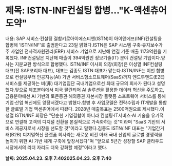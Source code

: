 # **제목: ISTN-INF컨설팅 합병…"K-액센츄어 도약"**

  내용: SAP 서비스·컨설팅 결합키로아이에스티엔(ISTN)이 아이앤에프(INF)컨설팅을 합병해 'ISTN/INF'로 출범한다고 23일 밝혔다.ISTN은 SAP 시스템 구축·유지보수가 주 사업인 전사적자원관리(ERP) 서비스 기업으로 지난해 연결 기준 매출 1173억원을 기록했다. INF컨설팅은 지난해 매출이 394억원인 정보기술(IT) 분야 컨설팅 기업이다.양사는 지분교환 방식으로 합병했다. ISTN/INF 이사회 의장(회장)은 이성열 INF컨설팅 대표(전 SAP코리아 대표), 대표는 김종도 ISTN 대표가 맡는다.ISTN/INF는 이번 합병으로 컨설팅부터 인공지능(AI) 기반 서비스형소프트웨어(SaaS)까지 엔드투엔드(E2E) 서비스를 제공하는 비(非) 대기업집단 국내기업으로선 최대 규모의 회사가 된다고 설명했다.앞으로 제조분야에서 미국 팔란티어 AI 솔루션을 활용한 데이터 혁신을 주도하고, 금융분야에선 AI 기반의 토큰증권·해외증권 자본시장 플랫폼 소프트웨어 서비스를 통해 기업·산업 혁신에도 앞장서겠다고 밝혔다.합병 후 사업모델은 전략수립과 IT개발을 통합한 글로벌 기업 액센츄어에서 따왔다. 2028년 매출목표는 2500억원으로 제시했다.이성열 ISTN/INF 회장은 "단순한 기업결합이 아니라 컨설팅·IT서비스·AI 기술을 유기적으로 연결해 고객의 디지털 전환을 본질적으로 가속화하는 것"이라며 "SaaS 기반의 서비스 제공자로서 시장을 선도할 것"이라고 말했다.김종도 ISTN/INF 대표는 "기업간거래(B2B) 디지털혁신 플랫폼 회사라는 새로운 비전 아래 국내 산업의 글로벌 경쟁력을 높이기 위한 AI 기반 체계 구축에 앞장서겠다"며 "앞으로 5년간 성장할 SAP 클라우드 시장에서의 리더 자리도 더욱 강화할 예정"이라고 했다.

  **날짜: 2025.04.23. 오후 7:402025.04.23. 오후 7:40**